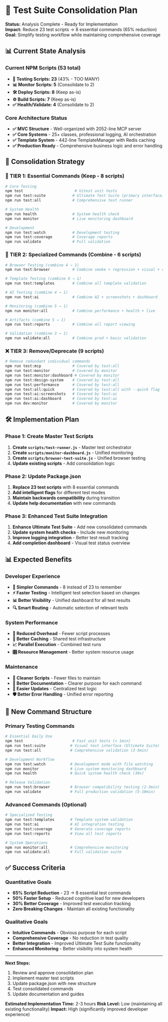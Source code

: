 # 🧪 Test Suite Consolidation Plan

**Status:** Analysis Complete - Ready for Implementation  
**Impact:** Reduce 23 test scripts → 8 essential commands (65% reduction)  
**Goal:** Simplify testing workflow while maintaining comprehensive coverage

## 📊 **Current State Analysis**

### **Current NPM Scripts (53 total)**
- **🧪 Testing Scripts: 23** (43% - TOO MANY)
- **📊 Monitor Scripts: 5** (Consolidate to 2)  
- **🛠️ Deploy Scripts: 8** (Keep as-is)
- **⚙️ Build Scripts: 7** (Keep as-is)
- **✅ Health/Validate: 4** (Consolidate to 2)

### **Core Architecture Status**
- **✅ MVC Structure** - Well-organized with 2052-line MCP server
- **✅ Core Systems** - 25+ classes, professional logging, AI orchestration
- **✅ Template System** - 442-line TemplateManager with Redis caching
- **✅ Production Ready** - Comprehensive business logic and error handling

## 🎯 **Consolidation Strategy**

### **🚀 TIER 1: Essential Commands (Keep - 8 scripts)**
```bash
# Core Testing
npm test                       # Vitest unit tests
npm run test:suite            # Ultimate Test Suite (primary interface)
npm run test:all              # Comprehensive test runner

# System Health  
npm run health                # System health check
npm run monitor               # Live monitoring dashboard

# Development
npm run test:watch            # Development testing
npm run test:coverage         # Coverage reports
npm run validate              # Full validation
```

### **🔧 TIER 2: Specialized Commands (Combine - 6 scripts)**
```bash
# Browser Testing (combine 4 → 1)
npm run test:browser          # Combine smoke + regression + visual + ci

# Template Testing (combine 6 → 1) 
npm run test:templates        # Combine all template validation

# AI Testing (combine 4 → 1)
npm run test:ai               # Combine AI + screenshots + dashboard

# Monitoring (combine 5 → 1)
npm run monitor:all           # Combine performance + health + live

# Artifacts (combine 5 → 1)
npm run test:reports          # Combine all report viewing

# Validation (combine 3 → 1)
npm run validate:all          # Combine prod + basic validation
```

### **❌ TIER 3: Remove/Deprecate (9 scripts)**
```bash
# Remove redundant individual commands
npm run test:mcp              # Covered by test:all
npm run test:monitor          # Covered by monitor
npm run test:monitor:dashboard # Covered by monitor  
npm run test:design-system    # Covered by test:all
npm run test:performance      # Covered by test:all
npm run test:all:quick        # Covered by test:all with --quick flag
npm run test:ai:screenshots   # Covered by test:ai
npm run test:ai:dashboard     # Covered by test:ai
npm run dev:monitor           # Covered by monitor
```

## 🛠️ **Implementation Plan**

### **Phase 1: Create Master Test Scripts**
1. **Create `scripts/test-runner.js`** - Master test orchestrator
2. **Create `scripts/monitor-dashboard.js`** - Unified monitoring
3. **Create `scripts/browser-test-suite.js`** - Unified browser testing
4. **Update existing scripts** - Add consolidation logic

### **Phase 2: Update Package.json**
1. **Replace 23 test scripts** with 8 essential commands
2. **Add intelligent flags** for different test modes
3. **Maintain backwards compatibility** during transition
4. **Update help documentation** with new commands

### **Phase 3: Enhanced Test Suite Integration**
1. **Enhance Ultimate Test Suite** - Add new consolidated commands
2. **Update system health checks** - Include new monitoring
3. **Improve logging integration** - Better test result tracking
4. **Add completion dashboard** - Visual test status overview

## 📊 **Expected Benefits**

### **Developer Experience**
- **🎯 Simpler Commands** - 8 instead of 23 to remember
- **⚡ Faster Testing** - Intelligent test selection based on changes
- **📊 Better Visibility** - Unified dashboard for all test results
- **🔍 Smart Routing** - Automatic selection of relevant tests

### **System Performance**
- **🚀 Reduced Overhead** - Fewer script processes
- **💾 Better Caching** - Shared test infrastructure
- **📈 Parallel Execution** - Combined test runs
- **🎛️ Resource Management** - Better system resource usage

### **Maintenance**  
- **🧹 Cleaner Scripts** - Fewer files to maintain
- **📝 Better Documentation** - Clearer purpose for each command
- **🔧 Easier Updates** - Centralized test logic
- **🛡️ Better Error Handling** - Unified error reporting

## 🎯 **New Command Structure**

### **Primary Testing Commands**
```bash
# Essential Daily Use
npm test                      # Fast unit tests (< 1min)
npm run test:suite           # Visual test interface (Ultimate Suite)
npm run test:all             # Comprehensive validation (3-5min)

# Development Workflow
npm run test:watch           # Development mode with file watching
npm run monitor              # Live system monitoring dashboard
npm run health               # Quick system health check (30s)

# Release Validation
npm run test:browser         # Browser compatibility testing (2-3min)
npm run validate             # Full production validation (5-10min)
```

### **Advanced Commands (Optional)**
```bash
# Specialized Testing
npm run test:templates       # Template system validation
npm run test:ai              # AI integration testing
npm run test:coverage        # Generate coverage reports
npm run test:reports         # View all test reports

# System Operations
npm run monitor:all          # Comprehensive monitoring
npm run validate:all         # Full validation suite
```

## ✅ **Success Criteria**

### **Quantitative Goals**
- **65% Script Reduction** - 23 → 8 essential test commands
- **50% Faster Setup** - Reduced cognitive load for new developers
- **30% Better Coverage** - Improved test execution tracking
- **Zero Breaking Changes** - Maintain all existing functionality

### **Qualitative Goals**
- **Intuitive Commands** - Obvious purpose for each script
- **Comprehensive Coverage** - No reduction in test quality
- **Better Integration** - Improved Ultimate Test Suite functionality  
- **Enhanced Monitoring** - Better visibility into system health

---

**Next Steps:**
1. Review and approve consolidation plan
2. Implement master test scripts
3. Update package.json with new structure
4. Test consolidated commands
5. Update documentation and guides

**Estimated Implementation Time:** 2-3 hours
**Risk Level:** Low (maintaining all existing functionality)
**Impact:** High (significantly improved developer experience)